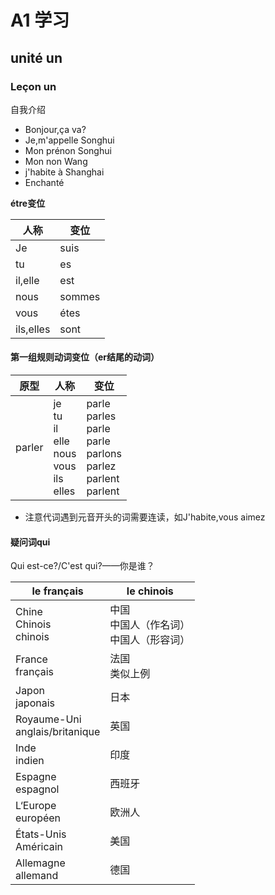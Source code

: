 <head>
  <script src="https://cdn.mathjax.org/mathjax/latest/MathJax.js?config=TeX-AMS-MML_HTMLorMML" type="text/javascript"></script>
  <script type="text/x-mathjax-config">
    MathJax.Hub.Config({
      tex2jax: {
      skipTags: ['script', 'noscript', 'style', 'textarea', 'pre'],
      inlineMath: [['$','$']]
      }
    });
  </script>
</head>

# A1 学习

## unité un


### Leçon un
自我介绍
- Bonjour,ça va?
- Je,m'appelle Songhui
- Mon prénon Songhui
- Mon non Wang
- j'habite à Shanghai
- Enchanté

**étre变位**

人称|变位
---|---
Je|suis
tu|es
il,elle|est
nous|sommes
vous|étes
ils,elles|sont

#### 第一组规则动词变位（er结尾的动词）

原型|人称|变位
---|---|---
parler|je<br>tu<br>il<br>elle<br>nous<br>vous<br>ils<br>elles|parle<br>parles<br>parle<br>parle<br>parlons<br>parlez<br>parlent<br>parlent

* 注意代词遇到元音开头的词需要连读，如J'habite,vous aimez

####  疑问词qui

Qui est-ce?/C'est qui?——你是谁？

le français|le chinois
---|---
Chine<br>Chinois<br>chinois|中国<br>中国人（作名词）<br>中国人（形容词）
France<br>français|法国<br>类似上例
Japon<br>japonais|日本
Royaume-Uni<br>anglais/britanique|英国
Inde<br>indien|印度
Espagne<br>espagnol|西班牙
L‘Europe<br>européen|欧洲人
États-Unis<br>Américain|美国
Allemagne<br>allemand|德国